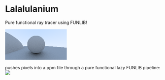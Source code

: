 # Lalalulanium
Pure functional ray tracer using FUNLIB! 


![](https://raw.githubusercontent.com/keptan/Lalalulanium/master/image.png)

pushes pixels into a ppm file through a pure functional lazy FUNLIB pipeline:
![](https://u.teknik.io/M1gn2.png)
